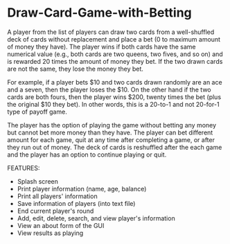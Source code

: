 # Draw-Card-Game-with-Betting

A player from the list of players can draw two cards from a well-shuffled deck of cards without replacement and place a bet (0 to maximum amount of money they have). The player wins if both cards have the same numerical value (e.g., both cards are two queens, two fives, and so on) and is rewarded 20 times the amount of money they bet. If the two drawn cards are not the same, they lose the money they bet. 

For example, if a player bets $10 and two cards drawn randomly are an ace and a seven, then the player loses the $10. On the other hand if the two cards are both fours, then the player wins $200, twenty times the bet (plus the original $10 they bet). In other words, this is a 20-to-1 and not 20-for-1 type of payoff game. 

The player has the option of playing the game without betting any money but cannot bet more money than they have. The player can bet different amount for each game, quit at any time after completing a game, or after they run out of money. The deck of cards is reshuffled after the each game and the player has an option to continue playing or quit.

FEATURES:
- Splash screen
- Print player information (name, age, balance)
- Print all players' information
- Save information of players (into text file)
- End current player's round
- Add, edit, delete, search, and view player's information
- View an about form of the GUI
- View results as playing
